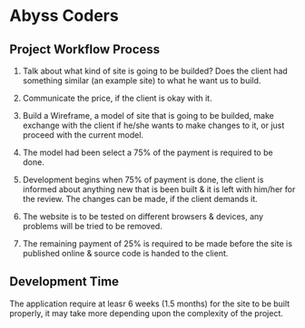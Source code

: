 # Abyss Coders

## Project Workflow Process

1. Talk about what kind of site is going to be builded? Does the client had something similar (an example site) to what he want us to build.

2. Communicate the price, if the client is okay with it. 

3. Build a Wireframe, a model of site that is going to be builded, make exchange with the client if he/she wants to make changes to it, or just proceed with the current model. 

4. The model had been select a 75% of the payment is required to be done. 

5. Development begins when 75% of payment is done, the client is informed about anything new that is been built & it is left with him/her for the review. The changes can be made, if the client demands it.

6. The website is to be tested on different browsers & devices, any problems will be tried to be removed. 

7. The remaining payment of 25% is required to be made before the site is published online & source code is handed to the client.


## Development Time

The application require at leasr 6 weeks (1.5 months) for the site to be built properly, it may take more depending upon the complexity of the project.


